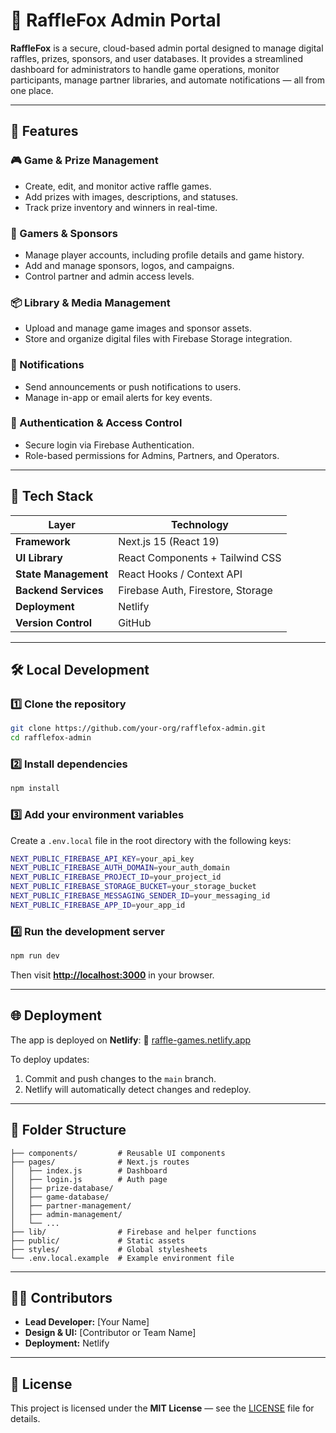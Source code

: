 # 🦊 RaffleFox Admin Portal

**RaffleFox** is a secure, cloud-based admin portal designed to manage digital raffles, prizes, sponsors, and user databases.
It provides a streamlined dashboard for administrators to handle game operations, monitor participants, manage partner libraries, and automate notifications — all from one place.

---

## 🚀 Features

### 🎮 Game & Prize Management

* Create, edit, and monitor active raffle games.
* Add prizes with images, descriptions, and statuses.
* Track prize inventory and winners in real-time.

### 👥 Gamers & Sponsors

* Manage player accounts, including profile details and game history.
* Add and manage sponsors, logos, and campaigns.
* Control partner and admin access levels.

### 📦 Library & Media Management

* Upload and manage game images and sponsor assets.
* Store and organize digital files with Firebase Storage integration.

### 🔔 Notifications

* Send announcements or push notifications to users.
* Manage in-app or email alerts for key events.

### 🔐 Authentication & Access Control

* Secure login via Firebase Authentication.
* Role-based permissions for Admins, Partners, and Operators.

---

## 🧩 Tech Stack

| Layer                | Technology                        |
| -------------------- | --------------------------------- |
| **Framework**        | Next.js 15 (React 19)             |
| **UI Library**       | React Components + Tailwind CSS   |
| **State Management** | React Hooks / Context API         |
| **Backend Services** | Firebase Auth, Firestore, Storage |
| **Deployment**       | Netlify                           |
| **Version Control**  | GitHub                            |

---

## 🛠️ Local Development

### 1️⃣ Clone the repository

```bash
git clone https://github.com/your-org/rafflefox-admin.git
cd rafflefox-admin
```

### 2️⃣ Install dependencies

```bash
npm install
```

### 3️⃣ Add your environment variables

Create a `.env.local` file in the root directory with the following keys:

```bash
NEXT_PUBLIC_FIREBASE_API_KEY=your_api_key
NEXT_PUBLIC_FIREBASE_AUTH_DOMAIN=your_auth_domain
NEXT_PUBLIC_FIREBASE_PROJECT_ID=your_project_id
NEXT_PUBLIC_FIREBASE_STORAGE_BUCKET=your_storage_bucket
NEXT_PUBLIC_FIREBASE_MESSAGING_SENDER_ID=your_messaging_id
NEXT_PUBLIC_FIREBASE_APP_ID=your_app_id
```

### 4️⃣ Run the development server

```bash
npm run dev
```

Then visit **[http://localhost:3000](http://localhost:3000)** in your browser.

---

## 🌐 Deployment

The app is deployed on **Netlify**:
🔗 [raffle-games.netlify.app](https://raffle-games.netlify.app/)

To deploy updates:

1. Commit and push changes to the `main` branch.
2. Netlify will automatically detect changes and redeploy.

---

## 📁 Folder Structure

```
├── components/         # Reusable UI components
├── pages/              # Next.js routes
│   ├── index.js        # Dashboard
│   ├── login.js        # Auth page
│   ├── prize-database/
│   ├── game-database/
│   ├── partner-management/
│   ├── admin-management/
│   └── ...
├── lib/                # Firebase and helper functions
├── public/             # Static assets
├── styles/             # Global stylesheets
└── .env.local.example  # Example environment file
```

---

## 🧑‍💻 Contributors

* **Lead Developer:** [Your Name]
* **Design & UI:** [Contributor or Team Name]
* **Deployment:** Netlify

---

## 📄 License

This project is licensed under the **MIT License** — see the [LICENSE](LICENSE) file for details.

